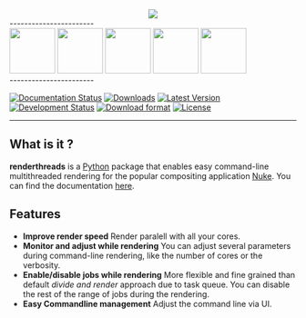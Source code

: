 

<div align="center">
	<a href="http://renderthreads.readthedocs.org/" target="_blank"><img src="http://www.kiiia.com/renderthreads/images/renderthreads_github_header.png"></a>
</div>
-----------------------
<div align="left">
	<a href="http://www.kiiia.com/helga/images/github_readme_header.jpg" target="_blank"><img width="80" height="80" src="http://www.kiiia.com/helga/images/github_readme_header.jpg"></a>
	<a href="http://www.kiiia.com/helga/images/github_readme_header.jpg" target="_blank"><img width="80" height="80" src="http://www.kiiia.com/helga/images/github_readme_header.jpg"></a>
	<a href="http://www.kiiia.com/helga/images/github_readme_header.jpg" target="_blank"><img width="80" height="80" src="http://www.kiiia.com/helga/images/github_readme_header.jpg"></a>
	<a href="http://www.kiiia.com/helga/images/github_readme_header.jpg" target="_blank"><img width="80" height="80" src="http://www.kiiia.com/helga/images/github_readme_header.jpg"></a>
	<a href="http://www.kiiia.com/helga/images/github_readme_header.jpg" target="_blank"><img width="80" height="80" src="http://www.kiiia.com/helga/images/github_readme_header.jpg"></a>
</div>
-----------------------

[![Documentation Status](https://readthedocs.org/projects/renderthreads/badge/?version=latest)](https://readthedocs.org/projects/renderthreads/?badge=latest)
[![Downloads](https://pypip.in/download/renderthreads/badge.svg?style=flat)](https://pypi.python.org/pypi/renderthreads/)
[![Latest Version](https://pypip.in/version/renderthreads/badge.svg?style=flat)](https://pypi.python.org/pypi/renderthreads/)
[![Development Status](https://pypip.in/status/renderthreads/badge.svg?style=flat)](https://pypi.python.org/pypi/renderthreads/)
[![Download format](https://pypip.in/format/renderthreads/badge.svg?style=flat)](https://pypi.python.org/pypi/renderthreads/)
[![License](https://pypip.in/license/renderthreads/badge.svg?style=flat)](https://pypi.python.org/pypi/renderthreads/)

-----------------------


What is it ?
-----------------------
**renderthreads** is a [Python](https://www.python.org/) package that enables easy command-line multithreaded rendering for the popular compositing application [Nuke](http://www.thefoundry.co.uk/products/nuke/). You can find the documentation [here](http://renderthreads.readthedocs.org/).


Features
-----------------------
* **Improve render speed**
	Render paralell with all your cores.
* **Monitor and adjust while rendering**
	You can adjust several parameters during command-line rendering, like the number of cores or the verbosity.
* **Enable/disable jobs while rendering**
	More flexible and fine grained than default *divide and render* approach due to task queue. You can disable the rest of the range of jobs during the rendering.
* **Easy Commandline management**
	Adjust the command line via UI.
